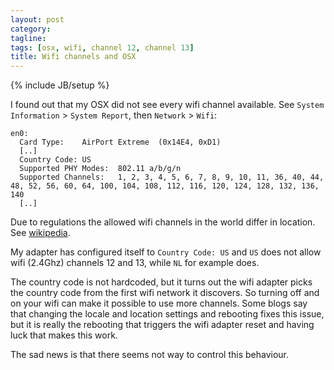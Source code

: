 ```yaml
---
layout: post
category: 
tagline: 
tags: [osx, wifi, channel 12, channel 13]
title: Wifi channels and OSX
---
```

{% include JB/setup %}

I found out that my OSX did not see every wifi channel available. See `System Information` > `System Report`, then `Network` > `Wifi`:

```
en0:
  Card Type:	AirPort Extreme  (0x14E4, 0xD1)
  [..]
  Country Code:	US
  Supported PHY Modes:	802.11 a/b/g/n
  Supported Channels:	1, 2, 3, 4, 5, 6, 7, 8, 9, 10, 11, 36, 40, 44, 48, 52, 56, 60, 64, 100, 104, 108, 112, 116, 120, 124, 128, 132, 136, 140
  [..]
```

Due to regulations the allowed wifi channels in the world differ in location. See [wikipedia](https://en.wikipedia.org/wiki/List_of_WLAN_channels#Interference_Concerns).

My adapter has configured itself to `Country Code: US` and `US` does not allow wifi (2.4Ghz) channels 12 and 13, while `NL` for example does. 

The country code is not hardcoded, but it turns out the wifi adapter picks the country code from the first wifi network it discovers. So turning off and on your wifi can make it possible to use more channels.
Some blogs say that changing the locale and location settings and rebooting fixes this issue, but it is really the rebooting that triggers the wifi adapter reset and having luck that makes this work.

The sad news is that there seems not way to control this behaviour. 

